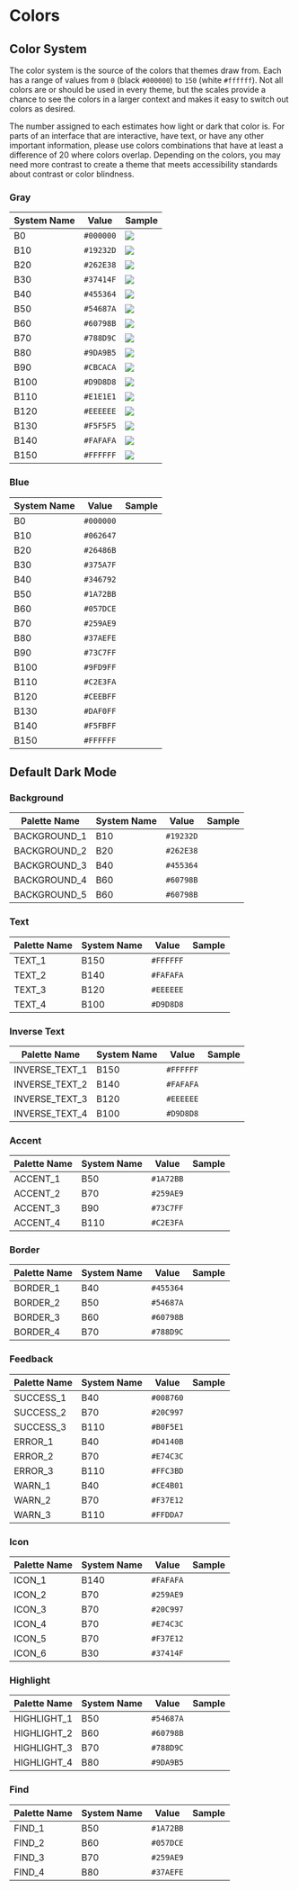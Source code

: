 # Colors
## Color System
The color system is the source of the colors that themes draw from. Each has a 
range of values from `0` (black `#000000`) to `150` (white `#ffffff`). Not all 
colors are or should be used in every theme, but the scales provide a chance to 
see the colors in a larger context and makes it easy to switch out colors as desired.

The number assigned to each estimates how light or dark that color is. For parts of 
an interface that are interactive, have text, or have any other important information, 
please use colors combinations that have at least a difference of 20 where colors 
overlap. Depending on the colors, you may need more contrast to create a theme that 
meets accessibility standards about contrast or color blindness.

### Gray
| System Name | Value | Sample |
| --- | --- | --- |
| B0 | `#000000` | ![ ](/sample/) |
| B10 | `#19232D` | ![ ]() |
| B20 | `#262E38` | ![ ]() |
| B30 | `#37414F` | ![ ]() |
| B40 | `#455364` | ![ ]() |
| B50 | `#54687A` | ![ ]() |
| B60 | `#60798B` | ![ ]() |
| B70 | `#788D9C` | ![ ]() |
| B80 | `#9DA9B5` | ![ ]() | 
| B90 | `#CBCACA` | ![ ]() |
| B100 | `#D9D8D8` | ![ ]() |
| B110 | `#E1E1E1` | ![ ]() |
| B120 | `#EEEEEE` | ![ ]() |
| B130 | `#F5F5F5` | ![ ]() |
| B140 | `#FAFAFA` | ![ ]() |
| B150 | `#FFFFFF` | ![ ]() |

### Blue
| System Name | Value | Sample |
| --- | --- | --- |
| B0 | `#000000` | |
| B10 | `#062647` | |
| B20 | `#26486B` | |
| B30 | `#375A7F` | |
| B40 | `#346792` | |
| B50 | `#1A72BB` | |
| B60 | `#057DCE` | |
| B70 | `#259AE9` | |
| B80 | `#37AEFE` | | 
| B90 | `#73C7FF` | |
| B100 | `#9FD9FF` | |
| B110 | `#C2E3FA` | |
| B120 | `#CEEBFF` | |
| B130 | `#DAF0FF` | |
| B140 | `#F5FBFF` | |
| B150 | `#FFFFFF` | |

## Default Dark Mode
### Background
| Palette Name | System Name | Value | Sample |
| --- | --- | --- | --- |
| BACKGROUND_1 | B10 | `#19232D` | |
| BACKGROUND_2 | B20 | `#262E38` | |
| BACKGROUND_3 | B40 | `#455364` | |
| BACKGROUND_4 | B60 | `#60798B` | |
| BACKGROUND_5 | B60 | `#60798B` | |

### Text
| Palette Name | System Name | Value | Sample |
| --- | --- | --- | --- |
| TEXT_1 | B150 | `#FFFFFF` | |
| TEXT_2 | B140 | `#FAFAFA` | |
| TEXT_3 | B120 | `#EEEEEE` | |
| TEXT_4 | B100 | `#D9D8D8` | |

### Inverse Text
| Palette Name | System Name | Value | Sample |
| --- | --- | --- | --- |
| INVERSE_TEXT_1 | B150 | `#FFFFFF` | |
| INVERSE_TEXT_2 | B140 | `#FAFAFA` | |
| INVERSE_TEXT_3 | B120 | `#EEEEEE` | |
| INVERSE_TEXT_4 | B100 | `#D9D8D8` | |

### Accent
| Palette Name | System Name | Value | Sample |
| --- | --- | --- | --- |
| ACCENT_1 | B50 | `#1A72BB` | |
| ACCENT_2 | B70 | `#259AE9` | |
| ACCENT_3 | B90 | `#73C7FF` | |
| ACCENT_4 | B110 | `#C2E3FA` | |

### Border
| Palette Name | System Name | Value | Sample |
| --- | --- | --- | --- |
| BORDER_1 | B40 | `#455364` | |
| BORDER_2 | B50 | `#54687A` | |
| BORDER_3 | B60 | `#60798B` | |
| BORDER_4 | B70 | `#788D9C` | |

### Feedback
| Palette Name | System Name | Value | Sample |
| --- | --- | --- | --- |
| SUCCESS_1 | B40 | `#008760` | |
| SUCCESS_2 | B70 | `#20C997` | |
| SUCCESS_3 | B110 | `#B0F5E1` | |
| ERROR_1 | B40 | `#D4140B` | |
| ERROR_2 | B70 | `#E74C3C` | |
| ERROR_3 | B110 | `#FFC3BD` | |
| WARN_1 | B40 | `#CE4B01` | |
| WARN_2 | B70 | `#F37E12` | |
| WARN_3 | B110 | `#FFDDA7` | |

### Icon
| Palette Name | System Name | Value | Sample |
| --- | --- | --- | --- |
| ICON_1 | B140 | `#FAFAFA` | |
| ICON_2 | B70 | `#259AE9` | |
| ICON_3 | B70 | `#20C997` | |
| ICON_4 | B70 | `#E74C3C` | |
| ICON_5 | B70 | `#F37E12` | |
| ICON_6 | B30 | `#37414F` | |

### Highlight
| Palette Name | System Name | Value | Sample |
| --- | --- | --- | --- |
| HIGHLIGHT_1 | B50 | `#54687A` | |
| HIGHLIGHT_2 | B60 | `#60798B` | |
| HIGHLIGHT_3 | B70 | `#788D9C` | |
| HIGHLIGHT_4 | B80 | `#9DA9B5` | |

### Find
| Palette Name | System Name | Value | Sample |
| --- | --- | --- | --- |
| FIND_1 | B50 | `#1A72BB` | |
| FIND_2 | B60 | `#057DCE` | |
| FIND_3 | B70 | `#259AE9` | |
| FIND_4 | B80 | `#37AEFE` | |

